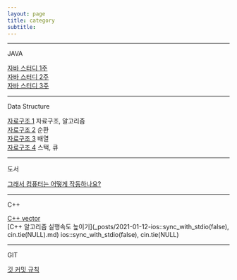 ```yaml
---
layout: page
title: category
subtitle:
---
```


------  

JAVA  


[자바 스터디 1주](_posts/2020-12-25-java-study-1.md)  
[자바 스터디 2주](_posts/2020-12-30-java-study-2.md)  
[자바 스터디 3주](_posts/2021-01-02-java-study-3.md)  

------  

Data Structure  


[자료구조 1](_posts/2020-12-25-data-structure-1.md)  자료구조, 알고리즘  
[자료구조 2](_posts/2020-12-26-data-structure-2.md)  순환  
[자료구조 3](_posts/2020-12-27-data-structure-3.md)  배열  
[자료구조 4](_posts/2021-01-01-data-structure-4.md)  스택, 큐  

------

도서

[그래서 컴퓨터는 어떻게 작동하나요?](_posts/2021-01-08-but-how-do-it-know.md)  

------

C++  


[C++ vector](_posts/2021-01-06-c++-vertor-1.md)  
[C++ 알고리즘 실행속도 높이기](_posts/2021-01-12-ios::sync_with_stdio(false), cin.tie(NULL).md) ios::sync_with_stdio(false), cin.tie(NULL)  

------

GIT  


[깃 커밋 규칙](_posts/2020-12-28-git.md)  

